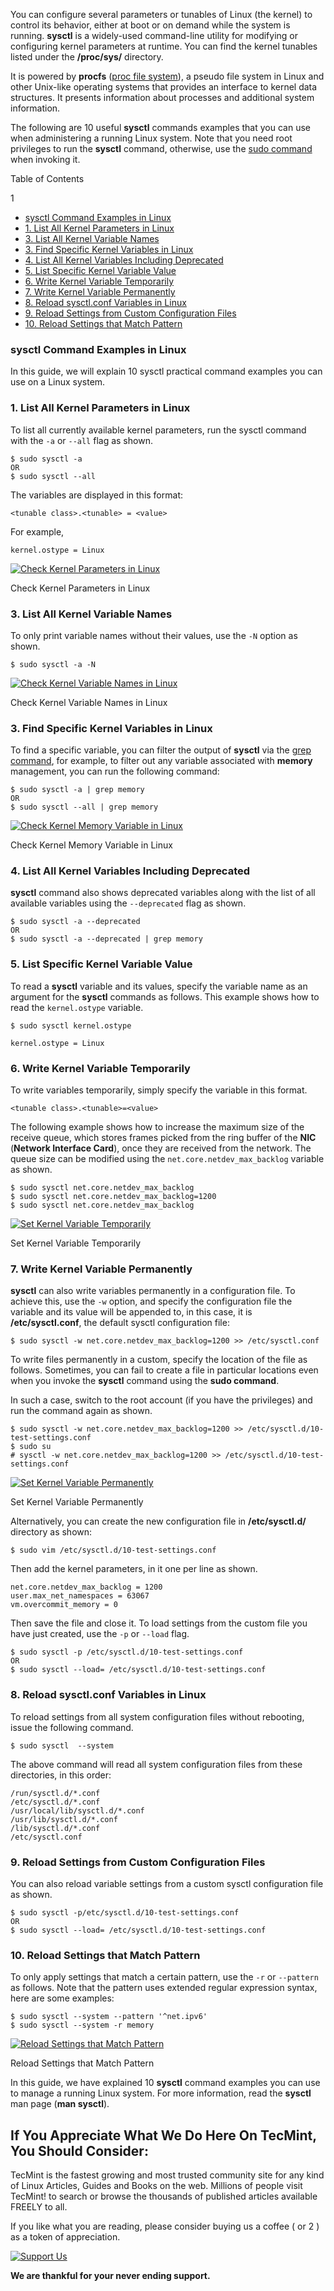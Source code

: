 You can configure several parameters or tunables of Linux (the kernel) to control its behavior, either at boot or on demand while the system is running. **sysctl** is a widely-used command-line utility for modifying or configuring kernel parameters at runtime. You can find the kernel tunables listed under the **/proc/sys/** directory.

It is powered by **procfs** ([proc file system](https://www.tecmint.com/exploring-proc-file-system-in-linux/ "Exploring /proc File System in Linux")), a pseudo file system in Linux and other Unix-like operating systems that provides an interface to kernel data structures. It presents information about processes and additional system information.

The following are 10 useful **sysctl** commands examples that you can use when administering a running Linux system. Note that you need root privileges to run the **sysctl** command, otherwise, use the [sudo command](https://www.tecmint.com/su-vs-sudo-and-how-to-configure-sudo-in-linux/ "Difference Between su and sudo in Linux") when invoking it.  

Table of Contents

1

-   [sysctl Command Examples in Linux](https://www.tecmint.com/sysctl-command-examples/#sysctl_Command_Examples_in_Linux "sysctl Command Examples in Linux")
-   [1\. List All Kernel Parameters in Linux](https://www.tecmint.com/sysctl-command-examples/#1_List_All_Kernel_Parameters_in_Linux "1. List All Kernel Parameters in Linux")
-   [3\. List All Kernel Variable Names](https://www.tecmint.com/sysctl-command-examples/#3_List_All_Kernel_Variable_Names "3. List All Kernel Variable Names")
-   [3\. Find Specific Kernel Variables in Linux](https://www.tecmint.com/sysctl-command-examples/#3_Find_Specific_Kernel_Variables_in_Linux "3. Find Specific Kernel Variables in Linux")
-   [4\. List All Kernel Variables Including Deprecated](https://www.tecmint.com/sysctl-command-examples/#4_List_All_Kernel_Variables_Including_Deprecated "4. List All Kernel Variables Including Deprecated")
-   [5\. List Specific Kernel Variable Value](https://www.tecmint.com/sysctl-command-examples/#5_List_Specific_Kernel_Variable_Value "5. List Specific Kernel Variable Value")
-   [6\. Write Kernel Variable Temporarily](https://www.tecmint.com/sysctl-command-examples/#6_Write_Kernel_Variable_Temporarily "6. Write Kernel Variable Temporarily")
-   [7\. Write Kernel Variable Permanently](https://www.tecmint.com/sysctl-command-examples/#7_Write_Kernel_Variable_Permanently "7. Write Kernel Variable Permanently")
-   [8\. Reload sysctl.conf Variables in Linux](https://www.tecmint.com/sysctl-command-examples/#8_Reload_sysctlconf_Variables_in_Linux "8. Reload sysctl.conf Variables in Linux")
-   [9\. Reload Settings from Custom Configuration Files](https://www.tecmint.com/sysctl-command-examples/#9_Reload_Settings_from_Custom_Configuration_Files "9. Reload Settings from Custom Configuration Files")
-   [10\. Reload Settings that Match Pattern](https://www.tecmint.com/sysctl-command-examples/#10_Reload_Settings_that_Match_Pattern "10. Reload Settings that Match Pattern")

### sysctl Command Examples in Linux

In this guide, we will explain 10 sysctl practical command examples you can use on a Linux system.

### 1\. List All Kernel Parameters in Linux

To list all currently available kernel parameters, run the sysctl command with the `-a` or `--all` flag as shown.

```
$ sudo sysctl -a
OR
$ sudo sysctl --all

```

The variables are displayed in this format:

```
<tunable class>.<tunable> = <value>

```

For example,

```
kernel.ostype = Linux

```

[![Check Kernel Parameters in Linux](https://www.tecmint.com/wp-content/uploads/2023/02/Check-Kernel-Parameters-in-Linux.png)](https://www.tecmint.com/wp-content/uploads/2023/02/Check-Kernel-Parameters-in-Linux.png)

Check Kernel Parameters in Linux

### 3\. List All Kernel Variable Names

To only print variable names without their values, use the `-N` option as shown.

```
$ sudo sysctl -a -N

```

[![Check Kernel Variable Names in Linux](https://www.tecmint.com/wp-content/uploads/2023/02/Check-Kernel-Variable-Names-in-Linux.png)](https://www.tecmint.com/wp-content/uploads/2023/02/Check-Kernel-Variable-Names-in-Linux.png)

Check Kernel Variable Names in Linux

### 3\. Find Specific Kernel Variables in Linux

To find a specific variable, you can filter the output of **sysctl** via the [grep command](https://www.tecmint.com/12-practical-examples-of-linux-grep-command/ "Linux Grep Command"), for example, to filter out any variable associated with **memory** management, you can run the following command:

```
$ sudo sysctl -a | grep memory
OR
$ sudo sysctl --all | grep memory

```

[![Check Kernel Memory Variable in Linux](https://www.tecmint.com/wp-content/uploads/2023/02/Check-Kernel-Memory-Variable-in-Linux.png)](https://www.tecmint.com/wp-content/uploads/2023/02/Check-Kernel-Memory-Variable-in-Linux.png)

Check Kernel Memory Variable in Linux

### 4\. List All Kernel Variables Including Deprecated

**sysctl** command also shows deprecated variables along with the list of all available variables using the `--deprecated` flag as shown.

```
$ sudo sysctl -a --deprecated
OR
$ sudo sysctl -a --deprecated | grep memory

```

### 5\. List Specific Kernel Variable Value

To read a **sysctl** variable and its values, specify the variable name as an argument for the **sysctl** commands as follows. This example shows how to read the `kernel.ostype` variable.

```
$ sudo sysctl kernel.ostype

kernel.ostype = Linux

```

### 6\. Write Kernel Variable Temporarily

To write variables temporarily, simply specify the variable in this format.

```
<tunable class>.<tunable>=<value>

```

The following example shows how to increase the maximum size of the receive queue, which stores frames picked from the ring buffer of the **NIC** (**Network Interface Card**), once they are received from the network. The queue size can be modified using the `net.core.netdev_max_backlog` variable as shown.

```
$ sudo sysctl net.core.netdev_max_backlog
$ sudo sysctl net.core.netdev_max_backlog=1200
$ sudo sysctl net.core.netdev_max_backlog

```

[![Set Kernel Variable Temporarily](https://www.tecmint.com/wp-content/uploads/2023/02/Write-Kernel-Variable-Temporarily.png)](https://www.tecmint.com/wp-content/uploads/2023/02/Write-Kernel-Variable-Temporarily.png)

Set Kernel Variable Temporarily

### 7\. Write Kernel Variable Permanently

**sysctl** can also write variables permanently in a configuration file. To achieve this, use the `-w` option, and specify the configuration file the variable and its value will be appended to, in this case, it is **/etc/sysctl.conf**, the default sysctl configuration file:

```
$ sudo sysctl -w net.core.netdev_max_backlog=1200 >> /etc/sysctl.conf

```

To write files permanently in a custom, specify the location of the file as follows. Sometimes, you can fail to create a file in particular locations even when you invoke the **sysctl** command using the **sudo command**.

In such a case, switch to the root account (if you have the privileges) and run the command again as shown.

```
$ sudo sysctl -w net.core.netdev_max_backlog=1200 >> /etc/sysctl.d/10-test-settings.conf
$ sudo su
# sysctl -w net.core.netdev_max_backlog=1200 >> /etc/sysctl.d/10-test-settings.conf

```

[![Set Kernel Variable Permanently](https://www.tecmint.com/wp-content/uploads/2023/02/Write-Kernel-Variable-Permanently.png)](https://www.tecmint.com/wp-content/uploads/2023/02/Write-Kernel-Variable-Permanently.png)

Set Kernel Variable Permanently

Alternatively, you can create the new configuration file in **/etc/sysctl.d/** directory as shown:

```
$ sudo vim /etc/sysctl.d/10-test-settings.conf

```

Then add the kernel parameters, in it one per line as shown.

```
net.core.netdev_max_backlog = 1200
user.max_net_namespaces = 63067
vm.overcommit_memory = 0

```

Then save the file and close it. To load settings from the custom file you have just created, use the `-p` or `--load` flag.

```
$ sudo sysctl -p /etc/sysctl.d/10-test-settings.conf
OR
$ sudo sysctl --load= /etc/sysctl.d/10-test-settings.conf

```

### 8\. Reload sysctl.conf Variables in Linux

To reload settings from all system configuration files without rebooting, issue the following command.

```
$ sudo sysctl  --system

```

The above command will read all system configuration files from these directories, in this order:

```
/run/sysctl.d/*.conf
/etc/sysctl.d/*.conf
/usr/local/lib/sysctl.d/*.conf
/usr/lib/sysctl.d/*.conf
/lib/sysctl.d/*.conf
/etc/sysctl.conf

```

### 9\. Reload Settings from Custom Configuration Files

You can also reload variable settings from a custom sysctl configuration file as shown.

```
$ sudo sysctl -p/etc/sysctl.d/10-test-settings.conf
OR
$ sudo sysctl --load= /etc/sysctl.d/10-test-settings.conf

```

### 10\. Reload Settings that Match Pattern

To only apply settings that match a certain pattern, use the `-r` or `--pattern` as follows. Note that the pattern uses extended regular expression syntax, here are some examples:

```
$ sudo sysctl --system --pattern '^net.ipv6'
$ sudo sysctl --system -r memory

```

[![Reload Settings that Match Pattern](https://www.tecmint.com/wp-content/uploads/2023/02/Reload-Settings-that-Match-Pattern.png)](https://www.tecmint.com/wp-content/uploads/2023/02/Reload-Settings-that-Match-Pattern.png)

Reload Settings that Match Pattern

In this guide, we have explained 10 **sysctl** command examples you can use to manage a running Linux system. For more information, read the **sysctl** man page (**man sysctl**).

## If You Appreciate What We Do Here On TecMint, You Should Consider:

TecMint is the fastest growing and most trusted community site for any kind of Linux Articles, Guides and Books on the web. Millions of people visit TecMint! to search or browse the thousands of published articles available FREELY to all.

If you like what you are reading, please consider buying us a coffee ( or 2 ) as a token of appreciation.

[![Support Us](https://www.tecmint.com/wp-content/uploads/2015/01/coffee.png)](https://www.buymeacoffee.com/tecmint)

**We are thankful for your never ending support.**